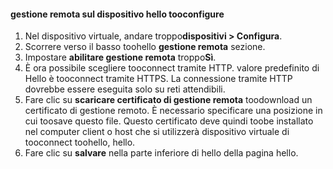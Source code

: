 
#### <a name="tooconfigure-remote-management-on-hello-device"></a>gestione remota sul dispositivo hello tooconfigure
1. Nel dispositivo virtuale, andare troppo**dispositivi > Configura**.
2. Scorrere verso il basso toohello **gestione remota** sezione.
3. Impostare **abilitare gestione remota** troppo**Sì**.
4. È ora possibile scegliere tooconnect tramite HTTP. valore predefinito di Hello è tooconnect tramite HTTPS. La connessione tramite HTTP dovrebbe essere eseguita solo su reti attendibili.
5. Fare clic su **scaricare certificato di gestione remota** toodownload un certificato di gestione remoto. È necessario specificare una posizione in cui toosave questo file. Questo certificato deve quindi toobe installato nel computer client o host che si utilizzerà dispositivo virtuale di tooconnect toohello, hello.
6. Fare clic su **salvare** nella parte inferiore di hello della pagina hello.

